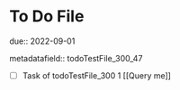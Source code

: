 # To Do File

due:: 2022-09-01

metadatafield:: todoTestFile_300_47

- [ ] Task of todoTestFile_300 1 [[Query me]]
